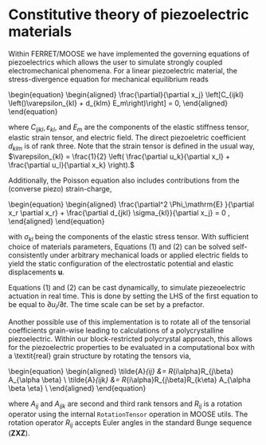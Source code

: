 # Constitutive theory of piezoelectric materials

Within FERRET/MOOSE we have implemented the governing equations of piezoelectrics which allows the user to simulate strongly coupled electromechanical phenomena. For a linear piezoelectric material, the stress-divergence equation for mechanical equilibrium reads

\begin{equation}
  \begin{aligned}
    \frac{\partial}{\partial x_j} \left[C_{ijkl} \left()\varepsilon_{kl} + d_{klm} E_m\right)\right] = 0,
  \end{aligned}
\end{equation}

where $C_{ijkl}, \varepsilon_{kl},$ and $E_m$ are the components of the elastic stiffness tensor, elastic strain tensor, and electric field. The direct piezoeletric coefficient $d_{klm}$ is of rank three. Note that the strain tensor is defined in the usual way, $\varepsilon_{kl} = \frac{1}{2} \left( \frac{\partial u_k}{\partial x_l} + \frac{\partial u_l}{\partial x_k} \right).$

Additionally, the Poisson equation also includes contributions from the (converse piezo) strain-charge,

\begin{equation}
  \begin{aligned}
    \frac{\partial^2 \Phi_\mathrm{E} }{\partial x_r \partial x_r} + \frac{\partial d_{jkl} \sigma_{kl}}{\partial x_j} = 0 ,
  \end{aligned}
\end{equation}

 with $\sigma_{kl}$ being the components of the elastic stress tensor. With sufficient choice of materials parameters, Equations (1) and (2) can be solved self-consistently under arbitrary mechanical loads or applied electric fields to yield the static configuration of the electrostatic potential and elastic displacements $\mathbf{u}.$

Equations (1) and (2) can be cast dynamically, to simulate piezeoelectric actuation in real time. This is done by setting the LHS of the first equation to be equal to $\partial u_i / \partial t$. The time scale can be set by a prefactor.


Another possible use of this implementation is to rotate all of the tensorial coefficients grain-wise leading to calculations of a polycrystalline piezoelectric. Within our block-restricted polycrystal approach, this allows for the piezoelectric properties to be evaluated in a computational box with a \textit{real} grain structure by rotating the tensors via,

\begin{equation}
  \begin{aligned}
    \tilde{A}_{ij} &= R_{i\alpha}R_{j\beta} A_{\alpha \beta} \\
    \tilde{A}_{ijk} &= R_{i\alpha}R_{j\beta}R_{k\eta} A_{\alpha \beta \eta} \\
  \end{aligned}
\end{equation}

where $A_{ij}$ and $A_{ijk}$ are second and third rank tensors and $R_{ij}$ is a rotation operator using the internal `RotationTensor` operation in MOOSE utils. The rotation operator $R_{ij}$ accepts Euler angles in the standard Bunge sequence ($\mathbf{ZXZ}$).
